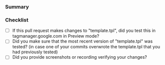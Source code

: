 ### Summary

<!-- What does the PR do? -->

### Checklist

* [ ] If this pull request makes changes to "template.tpl", did you test this in tagmanager.google.com in Preview mode?
* [ ] Did you make sure that the most recent version of "template.tpl" was tested? (in case one of your commits overwrote the template.tpl that you had previously tested)
* [ ] Did you provide screenshots or recording verifying your changes?

